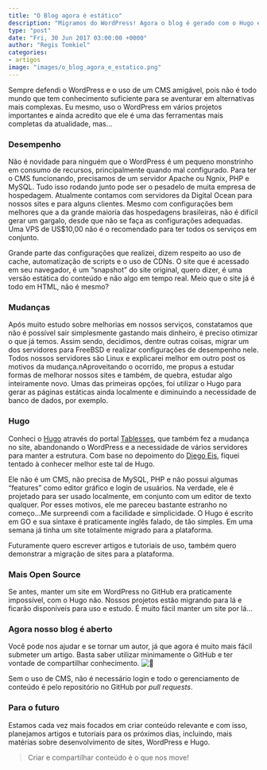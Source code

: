 ```yaml
---
title: "O Blog agora é estático"
description: "Migramos do WordPress! Agora o blog é gerado com o Hugo e GitHub!"
type: "post"
date: "Fri, 30 Jun 2017 03:00:00 +0000"
author: "Regis Tomkiel"
categories: 
- artigos
image: "images/o_blog_agora_e_estatico.png"
---
```


Sempre defendi o WordPress e o uso de um CMS amigável, pois não é todo mundo que tem conhecimento suficiente para se aventurar em alternativas mais complexas. Eu mesmo, uso o WordPress em vários projetos importantes e ainda acredito que ele é uma das ferramentas mais completas da atualidade, mas…


### Desempenho


Não é novidade para ninguém que o WordPress é um pequeno monstrinho em consumo de recursos, principalmente quando mal configurado. Para ter o CMS funcionando, precisamos de um servidor Apache ou Ngnix, PHP e MySQL. Tudo isso rodando junto pode ser o pesadelo de muita empresa de hospedagem. Atualmente contamos com servidores da Digital Ocean para nossos sites e para alguns clientes. Mesmo com configurações bem melhores que a da grande maioria das hospedagens brasileiras, não é difícil gerar um gargalo, desde que não se faça as configurações adequadas. Uma VPS de US$10,00 não é o recomendado para ter todos os serviços em conjunto.  

Grande parte das configurações que realizei, dizem respeito ao uso de cache, automatização de scripts e o uso de CDNs. O site que é acessado em seu navegador, é um “snapshot” do site original, quero dizer, é uma versão estática do conteúdo e não algo em tempo real. Meio que o site já é todo em HTML, não é mesmo?


### Mudanças


Após muito estudo sobre melhorias em nossos serviços, constatamos que não é possível sair simplesmente gastando mais dinheiro, é preciso otimizar o que já temos. Assim sendo, decidimos, dentre outras coisas, migrar um dos servidores para FreeBSD e realizar configurações de desempenho nele. Todos nossos servidores são Linux e explicarei melhor em outro post os motivos da mudança.nAproveitando o ocorrido, me propus a estudar formas de melhorar nossos sites e também, de quebra, estudar algo inteiramente novo. Umas das primeiras opções, foi utilizar o Hugo para gerar as páginas estáticas ainda localmente e diminuindo a necessidade de banco de dados, por exemplo.


### Hugo


Conheci o [Hugo](//gohugo.io) através do portal [Tablesses](//tableless.com.br/site-tableless-estatico/), que também fez a mudança no site, abandonando o WordPress e a necessidade de vários servidores para manter a estrutura. Com base no depoimento do [Diego Eis](//tableless.com.br/author/diego-eis/), fiquei tentado à conhecer melhor este tal de Hugo.  

Ele não é um CMS, não precisa de MySQL, PHP e não possui algumas “features” como editor gráfico e login de usuários. Na verdade, ele é projetado para ser usado localmente, em conjunto com um editor de texto qualquer. Por esses motivos, ele me pareceu bastante estranho no começo…Me surpreendi com a facilidade e simplicidade. O Hugo é escrito em GO e sua sintaxe é praticamente inglês falado, de tão simples. Em uma semana já tinha um site totalmente migrado para a plataforma.  

Futuramente quero escrever artigos e tutoriais de uso, também quero demonstrar a migração de sites para a plataforma.


### Mais Open Source


Se antes, manter um site em WordPress no GitHub era praticamente impossível, com o Hugo não. Nossos projetos estão migrando para lá e ficarão disponíveis para uso e estudo. É muito fácil manter um site por lá…


### Agora nosso blog é aberto


Você pode nos ajudar e se tornar um autor, já que agora é muito mais fácil submeter um artigo. Basta saber utilizar minimamente o GitHub e ter vontade de compartilhar conhecimento. ![🙂](https://s.w.org/images/core/emoji/12.0.0-1/72x72/1f642.png)  

Sem o uso de CMS, não é necessário login e todo o gerenciamento de conteúdo é pelo repositório no GitHub por *pull requests*.


### Para o futuro


Estamos cada vez mais focados em criar conteúdo relevante e com isso, planejamos artigos e tutoriais para os próximos dias, incluindo, mais matérias sobre desenvolvimento de sites, WordPress e Hugo.



> Criar e compartilhar conteúdo é o que nos move!
> 
> 

